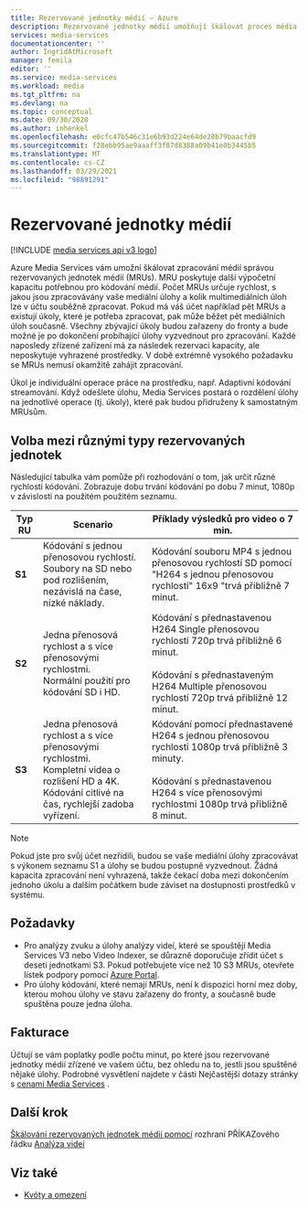 ```yaml
---
title: Rezervované jednotky médií – Azure
description: Rezervované jednotky médií umožňují škálovat proces média a určovat rychlost úloh zpracování médií.
services: media-services
documentationcenter: ''
author: IngridAtMicrosoft
manager: femila
editor: ''
ms.service: media-services
ms.workload: media
ms.tgt_pltfrm: na
ms.devlang: na
ms.topic: conceptual
ms.date: 09/30/2020
ms.author: inhenkel
ms.openlocfilehash: e0cfc47b546c31e6b93d224e64de20b79baacfd9
ms.sourcegitcommit: f28ebb95ae9aaaff3f87d8388a09b41e0b3445b5
ms.translationtype: MT
ms.contentlocale: cs-CZ
ms.lasthandoff: 03/29/2021
ms.locfileid: "98891291"
---
```

# <a name="media-reserved-units"></a>Rezervované jednotky médií

[!INCLUDE [media services api v3 logo](./includes/v3-hr.md)]

Azure Media Services vám umožní škálovat zpracování médií správou rezervovaných jednotek médií (MRUs). MRU poskytuje další výpočetní kapacitu potřebnou pro kódování médií. Počet MRUs určuje rychlost, s jakou jsou zpracovávány vaše mediální úlohy a kolik multimediálních úloh lze v účtu souběžně zpracovat. Pokud má váš účet například pět MRUs a existují úkoly, které je potřeba zpracovat, pak může běžet pět mediálních úloh současně. Všechny zbývající úkoly budou zařazeny do fronty a bude možné je po dokončení probíhající úlohy vyzvednout pro zpracování. Každé naposledy zřízené zařízení má za následek rezervaci kapacity, ale neposkytuje vyhrazené prostředky. V době extrémně vysokého požadavku se MRUs nemusí okamžitě zahájit zpracování.

Úkol je individuální operace práce na prostředku, např. Adaptivní kódování streamování. Když odešlete úlohu, Media Services postará o rozdělení úlohy na jednotlivé operace (tj. úkoly), které pak budou přidruženy k samostatným MRUsům.

## <a name="choosing-between-different-reserved-unit-types"></a>Volba mezi různými typy rezervovaných jednotek

Následující tabulka vám pomůže při rozhodování o tom, jak určit různé rychlosti kódování.  Zobrazuje dobu trvání kódování po dobu 7 minut, 1080p v závislosti na použitém použitém seznamu.

|Typ RU|Scenario|Příklady výsledků pro video o 7 min. |
|---|---|---|
| **S1**|Kódování s jednou přenosovou rychlostí. <br/>Soubory na SD nebo pod rozlišením, nezávislá na čase, nízké náklady.|Kódování souboru MP4 s jednou přenosovou rychlostí SD pomocí "H264 s jednou přenosovou rychlostí" 16x9 "trvá přibližně 7 minut.|
| **S2**|Jedna přenosová rychlost a s více přenosovými rychlostmi.<br/>Normální použití pro kódování SD i HD.|Kódování s přednastavenou H264 Single přenosovou rychlostí 720p trvá přibližně 6 minut.<br/><br/>Kódování s přednastaveným H264 Multiple přenosovou rychlostí 720p trvá přibližně 12 minut.|
| **S3**|Jedna přenosová rychlost a s více přenosovými rychlostmi.<br/>Kompletní videa o rozlišení HD a 4K. Kódování citlivé na čas, rychlejší zadoba vyřízení.|Kódování pomocí přednastavené H264 s jednou přenosovou rychlostí 1080p trvá přibližně 3 minuty.<br/><br/>Kódování s přednastavenou H264 s více přenosovými rychlostmi 1080p trvá přibližně 8 minut.|

> [!NOTE]
> Pokud jste pro svůj účet nezřídili, budou se vaše mediální úlohy zpracovávat s výkonem seznamu S1 a úlohy se budou postupně vyzvednout. Žádná kapacita zpracování není vyhrazená, takže čekací doba mezi dokončením jednoho úkolu a dalším počátkem bude záviset na dostupnosti prostředků v systému.

## <a name="considerations"></a>Požadavky

* Pro analýzy zvuku a úlohy analýzy videí, které se spouštějí Media Services V3 nebo Video Indexer, se důrazně doporučuje zřídit účet s deseti jednotkami S3. Pokud potřebujete více než 10 S3 MRUs, otevřete lístek podpory pomocí [Azure Portal](https://portal.azure.com/).
* Pro úlohy kódování, které nemají MRUs, není k dispozici horní mez doby, kterou mohou úlohy ve stavu zařazeny do fronty, a současně bude spuštěna pouze jedna úloha.

## <a name="billing"></a>Fakturace

Účtují se vám poplatky podle počtu minut, po které jsou rezervované jednotky médií zřízené ve vašem účtu, bez ohledu na to, jestli jsou spuštěné nějaké úlohy. Podrobné vysvětlení najdete v části Nejčastější dotazy stránky s [cenami Media Services](https://azure.microsoft.com/pricing/details/media-services/) .

## <a name="next-step"></a>Další krok
[Škálování rezervovaných jednotek médií pomocí](media-reserved-units-cli-how-to.md) rozhraní PŘÍKAZového řádku 
 [Analýza videí](analyze-videos-tutorial-with-api.md)

## <a name="see-also"></a>Viz také

* [Kvóty a omezení](limits-quotas-constraints.md)

